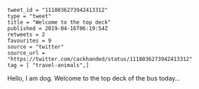 ```
tweet_id = "1118036273942413312"
type = "tweet"
title = "Welcome to the top deck"
published = 2019-04-16T06:19:54Z
retweets = 2
favourites = 9
source = "twitter"
source_url = "https://twitter.com/cackhanded/status/1118036273942413312"
tag = [ "travel-animals",]
```

Hello, I am dog. Welcome to the top deck of the bus today…

<p class='image'><img src='http://mnf.m17s.net/2019/04/16/D4QQD_jW0AAD3OU.jpg' alt=''></p>

